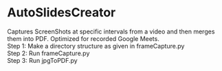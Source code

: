 # AutoSlidesCreator
Captures ScreenShots at specific intervals from a video and then merges them into PDF. Optimized for recorded Google Meets.<br/>
Step 1: Make a directory structure as given in frameCapture.py<br/>
Step 2: Run frameCapture.py<br/>
Step 3: Run jpgToPDF.py<br/>
